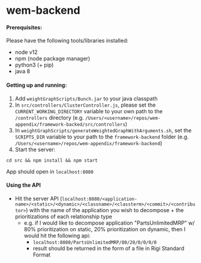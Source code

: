 # wem-backend

#### Prerequisites: 
Please have the following tools/libraries installed:
- node v12 
- npm (node package manager)
- python3 (+ pip)
- java 8

#### Getting up and running: 
1. Add `weightGraphScripts/Bunch.jar` to your java classpath
2. In `src/controllers/ClusterController.js`, please set the `CURRENT_WORKING_DIRECTORY` variable to your own path to the `/controllers` directory (e.g. `/Users/<username>/repos/wem-appendix/framework-backed/src/controllers`)
3. In `weightGraphScripts/generateWeightedGraphWithArguments.sh`, set the `SCRIPTS_DIR` variable to your path to the `framework-backend` folder (e.g. `/Users/<username>/repos/wem-appendix/framework-backend`)
4. Start the server: 
```
cd src && npm install && npm start
```
App should open in `localhost:8080`

#### Using the API
- Hit the server API (`localhost:8080/<application-name>/<static>/<dynamic>/<classname>/<classterm>/<commit>/<contributor>`) with the name of the application you wish to decompose + the prioritizations of each relationship type 
  - e.g. if I would like to decompose application "PartsUnlimitedMRP" w/ 80% prioritization on static, 20% prioritization on dynamic, then I would hit the following api: 
    - `localhost:8080/PartsUnlimitedMRP/80/20/0/0/0/0`
    - result should be returned in the form of a file in Rigi Standard Format
